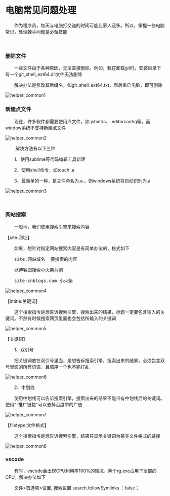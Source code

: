 # 电脑常见问题处理

　　作为程序员，每天与电脑打交道的时间可能比家人还多。所以，掌握一些电脑常识，处理棘手问题是必备技能

&nbsp;

### 删除文件

　　一些文件由于各种原因，无法直接删除。例如，我在卸载git时，安装目录下有一个git_shell_ext64.dll文件无法删除

　　解决办法是修改其后缀名，如git_shell_ext64.txt，然后重启电脑，即可删除


![helper_common1](https://pic.xiaohuochai.site/blog/helper_common1.gif)


### 新建点文件

　　现在，许多软件都需要使用点文件，如.jshintrc、.editorconfig等。而window系统不支持新建点文件


![helper_common2](https://pic.xiaohuochai.site/blog/helper_common2.gif)


&nbsp;　　解决方法有以下三种

　　1、使用sublime等代码编辑工具新建

　　2、使用shell命令，如touch .a

　　3、最简单的一种，是文件命名为.a.，则windows系统将自动识别为.a


![helper_common3](https://pic.xiaohuochai.site/blog/helper_common3.gif)


&nbsp;

### 网站搜索

　　一般地，我们使用搜索引擎来搜索内容

【site:网址】

　　如果，想针对指定网站搜索内容是有简单办法的，格式如下

<div class="cnblogs_code">
<pre>　　site:网站域名  要搜索的内容</pre>
</div>

　　以博客园搜索小火柴为例

<div class="cnblogs_code">
<pre>　　site:cnblogs.com 小火柴</pre>
</div>

![helper_common4](https://pic.xiaohuochai.site/blog/helper_common4.png)


【intitle:关键词】

　　这个搜索指令是想告诉搜索引擎，搜索出来的结果，标题一定要包含输入的关键词。不然有时候搜索网页里面也会包括所输入的关键词


![helper_common5](https://pic.xiaohuochai.site/blog/helper_common5.png)


【关键词】

　　1、双引号

　　把关键词放在双引号里面，是想告诉搜索引擎，搜索出来的结果，必须包含双号里面的所有词语，且顺序一个也不能打乱


![helper_common6](https://pic.xiaohuochai.site/blog/helper_common6.png)


　　2、中划线

　　使用中划线可以告诉搜索引擎，搜索出来的结果不能带有中划线后的关键词。使用"-推广链接"可以去掉百度中的广告


![helper_common7](https://pic.xiaohuochai.site/blog/helper_common7.png)


【filetype:文件格式】

　　这个搜索指令是想告诉搜索引擎，结果只显示关键词为某类文件格式的链接


![helper_common8](https://pic.xiaohuochai.site/blog/helper_common8.png)


### vscode

　　有时，vscode会出现CPU利用率100%的情况，两个rg.exe占用了全部的CPU。解决办法如下

　　文件&gt;首选项&gt;设置, 搜索设置 search.followSymlinks ：false；

&nbsp;